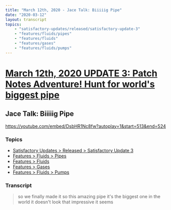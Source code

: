 ```yaml
---
title: "March 12th, 2020 - Jace Talk: Biiiiig Pipe"
date: "2020-03-12"
layout: transcript
topics: 
    - "satisfactory-updates/released/satisfactory-update-3"
    - "features/fluids/pipes"
    - "features/fluids"
    - "features/gases"
    - "features/fluids/pumps"
---
```

# [March 12th, 2020 UPDATE 3: Patch Notes Adventure! Hunt for world's biggest pipe](../2020-03-12.md)
## Jace Talk: Biiiiig Pipe
https://youtube.com/embed/DsbHR1Nc8fw?autoplay=1&start=513&end=524
### Topics
* [Satisfactory Updates > Released > Satisfactory Update 3](../topics/satisfactory-updates/released/satisfactory-update-3.md)
* [Features > Fluids > Pipes](../topics/features/fluids/pipes.md)
* [Features > Fluids](../topics/features/fluids.md)
* [Features > Gases](../topics/features/gases.md)
* [Features > Fluids > Pumps](../topics/features/fluids/pumps.md)

### Transcript

> so we finally made it so this amazing
> pipe it's the biggest one in the world
> it doesn't look that impressive it seems
